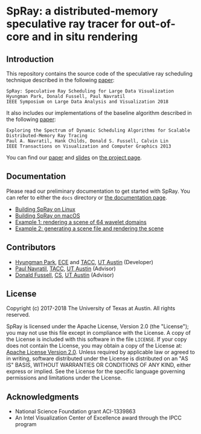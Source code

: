 # SpRay: a distributed-memory speculative ray tracer for out-of-core and in situ rendering

## Introduction

This repository contains the source code of the speculative ray scheduling technique described in the following [paper][ldav-paper]:
```
SpRay: Speculative Ray Scheduling for Large Data Visualization
Hyungman Park, Donald Fussell, Paul Navratil
IEEE Symposium on Large Data Analysis and Visualization 2018
```

It also includes our implementations of the baseline algorithm described in the following [paper][tvcg-paper]:
```
Exploring the Spectrum of Dynamic Scheduling Algorithms for Scalable Distributed-Memory Ray Tracing
Paul A. Navratil, Hank Childs, Donald S. Fussell, Calvin Lin
IEEE Transactions on Visualization and Computer Graphics 2013
```

You can find our [paper][ldav-paper] and [slides][ldav-slides] on [the project page][spray-project-page].

## Documentation

Please read our preliminary documentation to get started with SpRay. You can refer to either the `docs` directory or [the documentation page][spray-doc].

* [Building SpRay on Linux](build_linux.md)
* [Building SpRay on macOS](build_mac.md)
* [Example 1: rendering a scene of 64 wavelet domains](example1.md)
* [Example 2: generating a scene file and rendering the scene](example2.md)

## Contributors
* [Hyungman Park][park], [ECE][utece] and [TACC][tacc], [UT Austin][utexas] (Developer)
* [Paul Navratil][navratil], [TACC][tacc], [UT Austin][utexas] (Advisor)
* [Donald Fussell][fussell], [CS][utcs], [UT Austin][utexas] (Advisor)

## License
Copyright (c) 2017-2018 The University of Texas at Austin. All rights reserved.

SpRay is licensed under the Apache License, Version 2.0 (the "License");
you may not use this file except in compliance with the License. A copy of the License is included with this software in the file `LICENSE`. If your copy does not contain the License, you may obtain a copy of the License at: [Apache License Version 2.0][apache].
Unless required by applicable law or agreed to in writing, software distributed under the License is distributed on an "AS IS" BASIS, WITHOUT WARRANTIES OR CONDITIONS OF ANY KIND, either express or implied. See the License for the specific language governing permissions and limitations under the License.  

## Acknowledgments
* National Science Foundation grant ACI-1339863
* An Intel Visualization Center of Excellence award through the IPCC program


[ldav-paper]: https://hyungman.bitbucket.io/projects/spray/spray_preprint.pdf
[tvcg-paper]: https://www.cs.utexas.edu/~lin/papers/tvcg13.pdf
[ldav-slides]: https://hyungman.bitbucket.io/projects/spray/ldav18_spray_slides.pdf
[spray-project-page]: https://hyungman.bitbucket.io/projects/spray/
[spray-doc]: https://tacc.github.io/SpRay/
[park]: https://hyungman.bitbucket.io/
[navratil]: http://pages.tacc.utexas.edu/~pnav/
[fussell]: https://www.cs.utexas.edu/users/fussell/
[utece]: http://www.ece.utexas.edu/
[tacc]: https://www.tacc.utexas.edu/
[utcs]: https://www.cs.utexas.edu/
[utexas]: https://www.utexas.edu/
[apache]: https://www.apache.org/licenses/LICENSE-2.0

